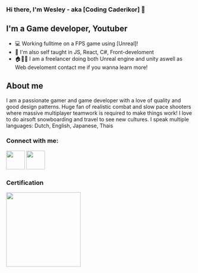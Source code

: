 ### Hi there, I'm Wesley - aka [Coding Caderikor] 🙋

## I'm a Game developer, Youtuber
- 💻 Working fulltime on a FPS game using [Unreal]!
- 📖 I'm also self taught in JS, React, C#, Front-develoment
- 🏠👨‍💻 I am a freelancer doing both Unreal engine and unity aswell as Web develoment contact me if you wanna learn more!

## About me

I am a passionate gamer and game developer with a love of quality and good design patterns. Huge fan of realistic combat and slow pace shooters where massive multiplayer teamwork is required to make things work!
I love to do airsoft snowboarding and travel to see new cultures.
I speak multiple languages: Dutch, English, Japanese, Thais

### Connect with me:

[<img src="https://yt3.ggpht.com/ytc/AAUvwngytTGNxTh-n4C6TLomue6cb2bYni4XMnzG1m0mOA=s900-c-k-c0x00ffffff-no-rj" width="50px"/>](https://discord.gg/MjMJTfRxnE)
[<img src="https://www.youtube.com/img/desktop/yt_1200.png" width="50px"/>](https://www.youtube.com/@codingcaderikor)

### Certification ###
[<img src="https://global-uploads.webflow.com/5ee34869dd28cd4237e2a5f2/5f58fea7e8de69c05d92390e_cropped-logo%20liggend.png" width="200px"/>](https://www.youtube.com/@codingcaderikor)
